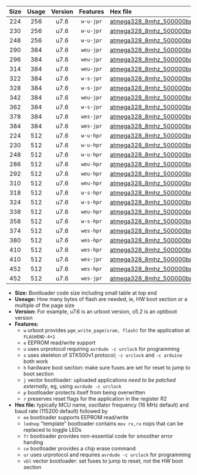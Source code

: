 |Size|Usage|Version|Features|Hex file|
|:-:|:-:|:-:|:-:|:--|
|224|256|u7.6|`w-u-jpr`|[atmega328_8mhz_500000bps_ur_vbl.hex](https://raw.githubusercontent.com/stefanrueger/urboot/main//atmega328_8mhz_500000bps_ur_vbl.hex)|
|230|256|u7.6|`w-u-jpr`|[atmega328_8mhz_500000bps_lednop_ur_vbl.hex](https://raw.githubusercontent.com/stefanrueger/urboot/main//atmega328_8mhz_500000bps_lednop_ur_vbl.hex)|
|248|256|u7.6|`w-u-jpr`|[atmega328_8mhz_500000bps_lednop_fr_ur_vbl.hex](https://raw.githubusercontent.com/stefanrueger/urboot/main//atmega328_8mhz_500000bps_lednop_fr_ur_vbl.hex)|
|290|384|u7.6|`weu-jpr`|[atmega328_8mhz_500000bps_ee_ur_vbl.hex](https://raw.githubusercontent.com/stefanrueger/urboot/main//atmega328_8mhz_500000bps_ee_ur_vbl.hex)|
|296|384|u7.6|`weu-jpr`|[atmega328_8mhz_500000bps_ee_lednop_ur_vbl.hex](https://raw.githubusercontent.com/stefanrueger/urboot/main//atmega328_8mhz_500000bps_ee_lednop_ur_vbl.hex)|
|314|384|u7.6|`weu-jpr`|[atmega328_8mhz_500000bps_ee_lednop_fr_ur_vbl.hex](https://raw.githubusercontent.com/stefanrueger/urboot/main//atmega328_8mhz_500000bps_ee_lednop_fr_ur_vbl.hex)|
|322|384|u7.6|`w-s-jpr`|[atmega328_8mhz_500000bps_vbl.hex](https://raw.githubusercontent.com/stefanrueger/urboot/main//atmega328_8mhz_500000bps_vbl.hex)|
|328|384|u7.6|`w-s-jpr`|[atmega328_8mhz_500000bps_lednop_vbl.hex](https://raw.githubusercontent.com/stefanrueger/urboot/main//atmega328_8mhz_500000bps_lednop_vbl.hex)|
|342|384|u7.6|`weu-jpr`|[atmega328_8mhz_500000bps_ee_lednop_fr_ce_ur_vbl.hex](https://raw.githubusercontent.com/stefanrueger/urboot/main//atmega328_8mhz_500000bps_ee_lednop_fr_ce_ur_vbl.hex)|
|362|384|u7.6|`w-s-jpr`|[atmega328_8mhz_500000bps_lednop_fr_vbl.hex](https://raw.githubusercontent.com/stefanrueger/urboot/main//atmega328_8mhz_500000bps_lednop_fr_vbl.hex)|
|378|384|u7.6|`wes-jpr`|[atmega328_8mhz_500000bps_ee_vbl.hex](https://raw.githubusercontent.com/stefanrueger/urboot/main//atmega328_8mhz_500000bps_ee_vbl.hex)|
|384|384|u7.6|`wes-jpr`|[atmega328_8mhz_500000bps_ee_lednop_vbl.hex](https://raw.githubusercontent.com/stefanrueger/urboot/main//atmega328_8mhz_500000bps_ee_lednop_vbl.hex)|
|224|512|u7.6|`w-u-hpr`|[atmega328_8mhz_500000bps_ur.hex](https://raw.githubusercontent.com/stefanrueger/urboot/main//atmega328_8mhz_500000bps_ur.hex)|
|230|512|u7.6|`w-u-hpr`|[atmega328_8mhz_500000bps_lednop_ur.hex](https://raw.githubusercontent.com/stefanrueger/urboot/main//atmega328_8mhz_500000bps_lednop_ur.hex)|
|248|512|u7.6|`w-u-hpr`|[atmega328_8mhz_500000bps_lednop_fr_ur.hex](https://raw.githubusercontent.com/stefanrueger/urboot/main//atmega328_8mhz_500000bps_lednop_fr_ur.hex)|
|286|512|u7.6|`weu-hpr`|[atmega328_8mhz_500000bps_ee_ur.hex](https://raw.githubusercontent.com/stefanrueger/urboot/main//atmega328_8mhz_500000bps_ee_ur.hex)|
|292|512|u7.6|`weu-hpr`|[atmega328_8mhz_500000bps_ee_lednop_ur.hex](https://raw.githubusercontent.com/stefanrueger/urboot/main//atmega328_8mhz_500000bps_ee_lednop_ur.hex)|
|310|512|u7.6|`weu-hpr`|[atmega328_8mhz_500000bps_ee_lednop_fr_ur.hex](https://raw.githubusercontent.com/stefanrueger/urboot/main//atmega328_8mhz_500000bps_ee_lednop_fr_ur.hex)|
|318|512|u7.6|`w-s-hpr`|[atmega328_8mhz_500000bps.hex](https://raw.githubusercontent.com/stefanrueger/urboot/main//atmega328_8mhz_500000bps.hex)|
|324|512|u7.6|`w-s-hpr`|[atmega328_8mhz_500000bps_lednop.hex](https://raw.githubusercontent.com/stefanrueger/urboot/main//atmega328_8mhz_500000bps_lednop.hex)|
|338|512|u7.6|`weu-hpr`|[atmega328_8mhz_500000bps_ee_lednop_fr_ce_ur.hex](https://raw.githubusercontent.com/stefanrueger/urboot/main//atmega328_8mhz_500000bps_ee_lednop_fr_ce_ur.hex)|
|358|512|u7.6|`w-s-hpr`|[atmega328_8mhz_500000bps_lednop_fr.hex](https://raw.githubusercontent.com/stefanrueger/urboot/main//atmega328_8mhz_500000bps_lednop_fr.hex)|
|374|512|u7.6|`wes-hpr`|[atmega328_8mhz_500000bps_ee.hex](https://raw.githubusercontent.com/stefanrueger/urboot/main//atmega328_8mhz_500000bps_ee.hex)|
|380|512|u7.6|`wes-hpr`|[atmega328_8mhz_500000bps_ee_lednop.hex](https://raw.githubusercontent.com/stefanrueger/urboot/main//atmega328_8mhz_500000bps_ee_lednop.hex)|
|410|512|u7.6|`wes-hpr`|[atmega328_8mhz_500000bps_ee_lednop_fr.hex](https://raw.githubusercontent.com/stefanrueger/urboot/main//atmega328_8mhz_500000bps_ee_lednop_fr.hex)|
|410|512|u7.6|`wes-jpr`|[atmega328_8mhz_500000bps_ee_lednop_fr_vbl.hex](https://raw.githubusercontent.com/stefanrueger/urboot/main//atmega328_8mhz_500000bps_ee_lednop_fr_vbl.hex)|
|452|512|u7.6|`wes-hpr`|[atmega328_8mhz_500000bps_ee_lednop_fr_ce.hex](https://raw.githubusercontent.com/stefanrueger/urboot/main//atmega328_8mhz_500000bps_ee_lednop_fr_ce.hex)|
|452|512|u7.6|`wes-jpr`|[atmega328_8mhz_500000bps_ee_lednop_fr_ce_vbl.hex](https://raw.githubusercontent.com/stefanrueger/urboot/main//atmega328_8mhz_500000bps_ee_lednop_fr_ce_vbl.hex)|

- **Size:** Bootloader code size including small table at top end
- **Useage:** How many bytes of flash are needed, ie, HW boot section or a multiple of the page size
- **Version:** For example, u7.6 is an urboot version, o5.2 is an optiboot version
- **Features:**
  + `w` urboot provides `pgm_write_page(sram, flash)` for the application at `FLASHEND-4+1`
  + `e` EEPROM read/write support
  + `u` uses urprotocol requiring `avrdude -c urclock` for programming
  + `s` uses skeleton of STK500v1 protocol; `-c urclock` and `-c arduino` both work
  + `h` hardware boot section: make sure fuses are set for reset to jump to boot section
  + `j` vector bootloader: uploaded applications *need to be patched externally*, eg, using `avrdude -c urclock`
  + `p` bootloader protects itself from being overwritten
  + `r` preserves reset flags for the application in the register R2
- **Hex file:** typically MCU name, oscillator frequency (16 MHz default) and baud rate (115200 default) followed by
  + `ee` bootloader supports EEPROM read/write
  + `lednop` "template" bootloader contains `mov rx,rx` nops that can be replaced to toggle LEDs
  + `fr` bootloader provides non-essential code for smoother error handing
  + `ce` bootloader provides a chip erase command
  + `ur` uses urprotocol and requires `avrdude -c urclock` for programming
  + `vbl` vector bootloader: set fuses to jump to reset, not the HW boot section
